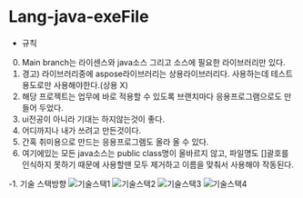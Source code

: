 # Lang-java-exeFile
- 규칙
0. Main branch는 라이센스와 java소스 그리고 소스에 필요한 라이브러리만 있다.
1. 경고) 라이브러리중에 aspose라이브러리는 상용라이브러리다.
   사용하는데 테스트용도로만 사용해야한다.(상용 X)
3. 해당 프로젝트는 업무에 바로 적용할 수 있도록 브랜치마다 응용프로그램으로도 만들어 두었다.
4. ui전공이 아니라 기대는 하지않는것이 좋다.
5. 어디까지나 내가 쓰려고 만든것이다.
6. 간혹 취미용으로 만드는 응용프로그램도 올라 올 수 있다.
7. 여기에있는 모든 java소스는 public class명이 올바르지 않고, 파일명도 []괄호를 인식하지 못하기 때문에 사용할땐 모두 제거하고 이름을 맞춰서 사용해야 작동된다.


-1. 기술 스택방향
![기술스택1](https://github.com/kiseopSon/Lang-java-exeFile/assets/30857479/6037e9eb-14bd-4da1-8aee-f9308e7507aa)
![기술스택2](https://github.com/kiseopSon/Lang-java-exeFile/assets/30857479/4dc76737-20a3-4f56-a0da-7a7cd44f7978)
![기술스택3](https://github.com/kiseopSon/Lang-java-exeFile/assets/30857479/58fd585c-13df-485c-bbe0-413fd819e7b3)
![기술스택4](https://github.com/kiseopSon/Lang-java-exeFile/assets/30857479/3c9037f1-f26f-4ca1-8144-b5e480042227)
